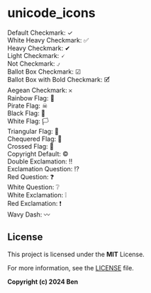 # unicode_icons

Default Checkmark: ✓  
White Heavy Checkmark: ✅  
Heavy Checkmark: ✔  
Light Checkmark: 🗸  
Not Checkmark: ⍻  
Ballot Box Checkmark: ☑  
Ballot Box with Bold Checkmark: 🗹  
Aegean Checkmark: 𐄂  
Rainbow Flag: 🌈  
Pirate Flag: ☠  
Black Flag: 🏴  
White Flag: 🏳  
Triangular Flag: 🚩  
Chequered Flag: 🏁  
Crossed Flag: 🎌  
Copyright Default: ©  
Double Exclamation: ‼  
Exclamation Question: ⁉  
Red Question: ❓  
White Question: ❔  
White Exclamation: ❕  
Red Exclamation: ❗  
Wavy Dash: 〰  


## License

This project is licensed under the **MIT** License.

For more information, see the [LICENSE](LICENSE.md) file.

**Copyright (c) 2024 Ben**

